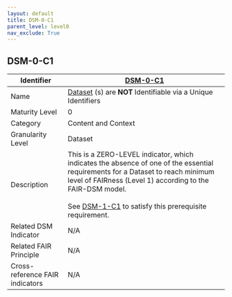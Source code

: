 ```yaml
---
layout: default
title: DSM-0-C1
parent_level: level0
nav_exclude: True
---
```


## DSM-0-C1

| Identifier | [DSM-0-C1](https://github.com/FAIRplus/Data-Maturity/blob/master/docs/_indicators/DSM-0-C1.md) |
| --------- | ----------|
| Name | [Dataset](https://fairplus.github.io/Data-Maturity/docs/Glossary/#dataset) \(s) are **NOT** Identifiable via a Unique Identifiers |
| Maturity Level | 0 |
| Category | Content and Context |
| Granularity Level | Dataset |
| Description | This is a ZERO-LEVEL indicator, which indicates the absence of one of the essential requirements for a Dataset to reach minimum level of FAIRness (Level 1) according to the FAIR-DSM model. <br><br> See [DSM-1-C1](https://fairplus.github.io/Data-Maturity/docs/Indicators/#DSM-1-C1) to satisfy this prerequisite requirement. |
| Related DSM Indicator| N/A |
| Related FAIR Principle | N/A |
| Cross-reference FAIR indicators | N/A |
